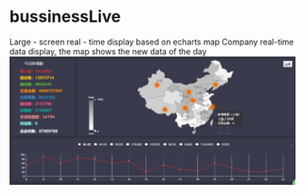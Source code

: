 # bussinessLive
Large - screen real - time display based on echarts map
Company real-time data display, the map shows the new data of the day
![image](https://github.com/1262022247/bussinessLive/blob/master/img/1539857442.jpg)
